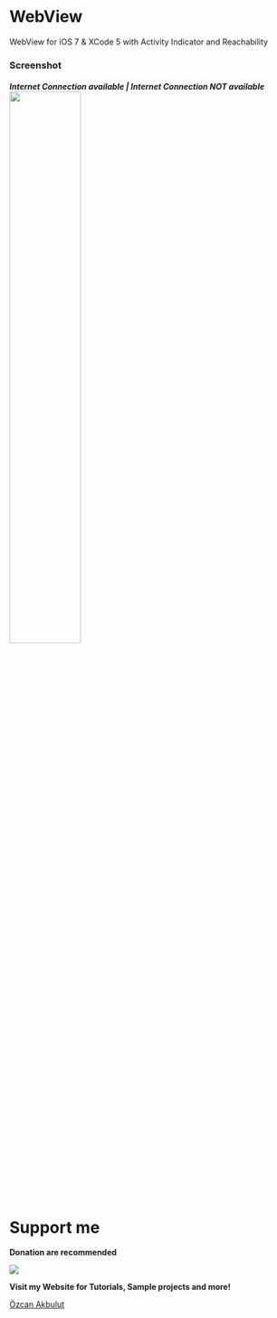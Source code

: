 WebView
=======

WebView for iOS 7 & XCode 5 with Activity Indicator and Reachability

<h3>Screenshot</h3>
<h5>Internet Connection available | Internet Connection NOT available 

<img width="50%" src="http://ozcanakbulut.com/images/github/WebView.gif"/>

Support me
==============

**Donation are recommended**

<a href="https://www.paypal.com/cgi-bin/webscr?cmd=_s-xclick&hosted_button_id=2PBR9NFAUAGHS"><img src="https://www.paypalobjects.com/en_US/i/btn/btn_donateCC_LG_global.gif"/></a>


**Visit my Website for Tutorials, Sample projects and more!**

<a href="http://ozcanakbulut.com">Özcan Akbulut</a>
